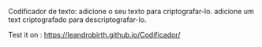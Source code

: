 Codificador de texto: 
  adicione o seu texto para criptografar-lo.
  adicione um text criptografado para descriptografar-lo.

Test it on : https://leandrobirth.github.io/Codificador/
